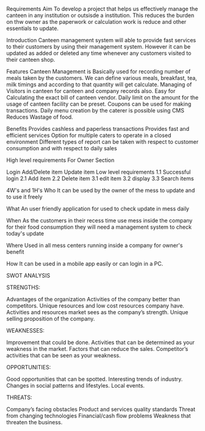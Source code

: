 Requirements
Aim
To develop a project that helps us effectively manage the canteen in any institution or outsisde a institution. This reduces the burden on thw owner as the paperwork or calculation work is reduce and other essentials to update.

Introduction
Canteen management system will able to provide fast services to their customers by using their management system. However it can be updated as added or deleted any time whenever any customers visited to their canteen shop.

Features
Canteen Management is Basically used for recording number of meals taken by the customers.
We can define various meals, breakfast, tea, milk timings and according to that quantity will get calculate.
Managing of Visitors in canteen for canteen and company records also.
Easy for Calculating the exact bill of canteen vendor.
Daily limit on the amount for the usage of canteen facility can be preset.
Coupons can be used for making transactions.
Daily menu creation by the caterer is possible using CMS Reduces Wastage of food.

Benefits
Provides cashless and paperless transactions Provides fast and efficient services Option for multiple caters to operate in a closed environment Different types of report can be taken with respect to customer consumption and with respect to daily sales

High level requirements
For Owner Section

Login
Add/Delete item
Update item
Low level requirements
1.1 Successful login 2.1 Add item 2.2 Delete item 3.1 edit item 3.2 display 3.3 Search items

4W's and 1H's
Who
It can be used by the owner of the mess to update and to use it freely

What
An user friendly application for used to check update in mess daily

When
As the customers in their recess time use mess inside the company for their food consumption they will need a management system to check today's update

Where
Used in all mess centers running inside a company for owner's benefit

How
It can be used in a mobile app easily or can login in a PC.

SWOT ANALYSIS

STRENGTHS:

Advantages of the organization
Activities of the company better than competitors.
Unique resources and low cost resources company have.
Activities and resources market sees as the company’s strength.
Unique selling proposition of the company.


WEAKNESSES:

Improvement that could be done.
Activities that can be determined as your weakness in the market.
Factors that can reduce the sales.
Competitor’s activities that can be seen as your weakness.


OPPORTUNITIES:

Good opportunities that can be spotted.
Interesting trends of industry.
Changes in social patterns and lifestyles.
Local events.


THREATS:

Company’s facing obstacles
Product and services quality standards
Threat from changing technologies
Financial/cash flow problems
Weakness that threaten the business.

